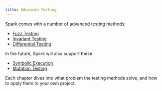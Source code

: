```yaml
---
title: Advanced Testing
---
```


Spark comes with a number of advanced testing methods:

- [Fuzz Testing](./fuzz-testing)
- [Invariant Testing](./invariant-testing)
- [Differential Testing](./differential-ffi-testing)

In the future, Spark will also support these:

- [Symbolic Execution](#)
- [Mutation Testing](#)

Each chapter dives into what problem the testing methods solve, and how to apply them to your own project.
